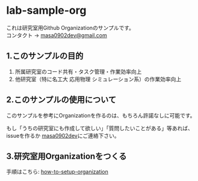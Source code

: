 # lab-sample-org
これは研究室用Github Organizationのサンプルです。   
コンタクト -> masa0902dev@gmail.com


## 1.このサンプルの目的
1. 所属研究室のコード共有・タスク管理・作業効率向上
2. 他研究室（特に名工大 応用物理 シミュレーション系）の作業効率向上


## 2.このサンプルの使用について
このサンプルを参考にOrganizationを作るのは、もちろん許諾なしに可能です。

もし「うちの研究室にも作成して欲しい」「質問したいことがある」等あれば、issueを作るか [masa0902dev](https://github.com/masa0902dev)にご連絡下さい。


## 3.研究室用Organizationをつくる

手順はこちら: [how-to-setup-organization](https://github.com/lab-sample-org/how-to-setup-organization/tree/main)
